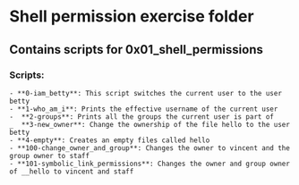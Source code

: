 # Shell permission exercise folder

## Contains scripts for 0x01_shell_permissions

### Scripts:
    - **0-iam_betty**: This script switches the current user to the user betty
    - **1-who_am_i**: Prints the effective username of the current user
    -  **2-groups**: Prints all the groups the current user is part of
    _  **3-new_owner**: Change the ownership of the file hello to the user betty
    - **4-empty**: Creates an empty files called hello
    - **100-change_owner_and_group**: Changes the owner to vincent and the group owner to staff
    - **101-symbolic_link_permissions**: Changes the owner and group owner of __hello to vincent and staff
